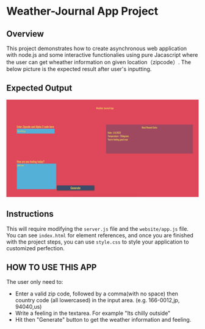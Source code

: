 # Weather-Journal App Project

## Overview
This project demonstrates how to create asynchronous web application with node.js and some interactive functionalies using pure Jacascript where the user can get wheather information on given location（zipcode）. The below picture is the expected result after user's inputting.

## Expected Output
![output](./expected_output.png)

## Instructions
This will require modifying the `server.js` file and the `website/app.js` file. You can see `index.html` for element references, and once you are finished with the project steps, you can use `style.css` to style your application to customized perfection.

## HOW TO USE THIS APP
The user only need to:

- Enter a valid zip code, followed by a comma(with no space) then country code (all lowercased) in the input area. (e.g. 166-0012,jp, 94040,us)
- Write a feeling in the textarea. For example "Its chilly outside"
- Hit then "Generate" button to get the weather information and feeling.